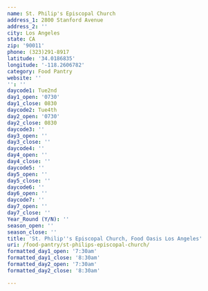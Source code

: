 ```yaml
---
name: St. Philip's Episcopal Church
address_1: 2800 Stanford Avenue
address_2: ''
city: Los Angeles
state: CA
zip: '90011'
phone: (323)291-8917
latitude: '34.0186835'
longitude: '-118.2606782'
category: Food Pantry
website: ''
'': ''
daycode1: Tue2nd
day1_open: '0730'
day1_close: 0830
daycode2: Tue4th
day2_open: '0730'
day2_close: 0830
daycode3: ''
day3_open: ''
day3_close: ''
daycode4: ''
day4_open: ''
day4_close: ''
daycode5: ''
day5_open: ''
day5_close: ''
daycode6: ''
day6_open: ''
daycode7: ''
day7_open: ''
day7_close: ''
Year_Round (Y/N): ''
season_open: ''
season_close: ''
title: 'St. Philip''s Episcopal Church, Food Oasis Los Angeles'
uri: /food-pantry/st-philips-episcopal-church/
formatted_day1_open: '7:30am'
formatted_day1_close: '8:30am'
formatted_day2_open: '7:30am'
formatted_day2_close: '8:30am'

---
```

